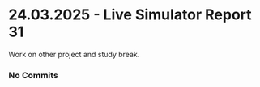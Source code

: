 <h1>24.03.2025 - Live Simulator Report 31</h1>

<p>
    Work on other project and study break.
</p>

<h3>No Commits</h3>